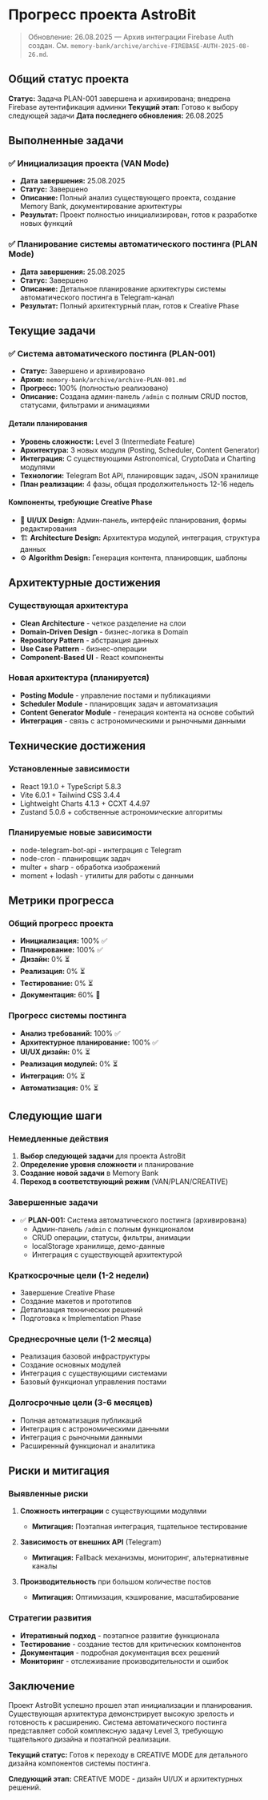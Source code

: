 # Прогресс проекта AstroBit

> Обновление: 26.08.2025 — Архив интеграции Firebase Auth создан. См. `memory-bank/archive/archive-FIREBASE-AUTH-2025-08-26.md`.

## Общий статус проекта
**Статус:** Задача PLAN-001 завершена и архивирована; внедрена Firebase аутентификация админки
**Текущий этап:** Готово к выбору следующей задачи
**Дата последнего обновления:** 26.08.2025

## Выполненные задачи

### ✅ Инициализация проекта (VAN Mode)
- **Дата завершения:** 25.08.2025
- **Статус:** Завершено
- **Описание:** Полный анализ существующего проекта, создание Memory Bank, документирование архитектуры
- **Результат:** Проект полностью инициализирован, готов к разработке новых функций

### ✅ Планирование системы автоматического постинга (PLAN Mode)
- **Дата завершения:** 25.08.2025
- **Статус:** Завершено
- **Описание:** Детальное планирование архитектуры системы автоматического постинга в Telegram-канал
- **Результат:** Полный архитектурный план, готов к Creative Phase

## Текущие задачи

### ✅ Система автоматического постинга (PLAN-001)
- **Статус:** Завершено и архивировано
- **Архив:** `memory-bank/archive/archive-PLAN-001.md`
- **Прогресс:** 100% (полностью реализовано)
- **Описание:** Создана админ-панель `/admin` с полным CRUD постов, статусами, фильтрами и анимациями

#### Детали планирования
- **Уровень сложности:** Level 3 (Intermediate Feature)
- **Архитектура:** 3 новых модуля (Posting, Scheduler, Content Generator)
- **Интеграция:** С существующими Astronomical, CryptoData и Charting модулями
- **Технологии:** Telegram Bot API, планировщик задач, JSON хранилище
- **План реализации:** 4 фазы, общая продолжительность 12-16 недель

#### Компоненты, требующие Creative Phase
- 🎨 **UI/UX Design:** Админ-панель, интерфейс планирования, формы редактирования
- 🏗️ **Architecture Design:** Архитектура модулей, интеграция, структура данных
- ⚙️ **Algorithm Design:** Генерация контента, планировщик, шаблоны

## Архитектурные достижения

### Существующая архитектура
- **Clean Architecture** - четкое разделение на слои
- **Domain-Driven Design** - бизнес-логика в Domain
- **Repository Pattern** - абстракция данных
- **Use Case Pattern** - бизнес-операции
- **Component-Based UI** - React компоненты

### Новая архитектура (планируется)
- **Posting Module** - управление постами и публикациями
- **Scheduler Module** - планировщик задач и автоматизация
- **Content Generator Module** - генерация контента на основе событий
- **Интеграция** - связь с астрономическими и рыночными данными

## Технические достижения

### Установленные зависимости
- React 19.1.0 + TypeScript 5.8.3
- Vite 6.0.1 + Tailwind CSS 3.4.4
- Lightweight Charts 4.1.3 + CCXT 4.4.97
- Zustand 5.0.6 + собственные астрономические алгоритмы

### Планируемые новые зависимости
- node-telegram-bot-api - интеграция с Telegram
- node-cron - планировщик задач
- multer + sharp - обработка изображений
- moment + lodash - утилиты для работы с данными

## Метрики прогресса

### Общий прогресс проекта
- **Инициализация:** 100% ✅
- **Планирование:** 100% ✅
- **Дизайн:** 0% ⏳
- **Реализация:** 0% ⏳
- **Тестирование:** 0% ⏳
- **Документация:** 60% 🔄

### Прогресс системы постинга
- **Анализ требований:** 100% ✅
- **Архитектурное планирование:** 100% ✅
- **UI/UX дизайн:** 0% ⏳
- **Реализация модулей:** 0% ⏳
- **Интеграция:** 0% ⏳
- **Автоматизация:** 0% ⏳

## Следующие шаги

### Немедленные действия
1. **Выбор следующей задачи** для проекта AstroBit
2. **Определение уровня сложности** и планирование
3. **Создание новой задачи** в Memory Bank
4. **Переход в соответствующий режим** (VAN/PLAN/CREATIVE)

### Завершенные задачи
- ✅ **PLAN-001:** Система автоматического постинга (архивирована)
  - Админ-панель `/admin` с полным функционалом
  - CRUD операции, статусы, фильтры, анимации
  - localStorage хранилище, демо-данные
  - Интеграция с существующей архитектурой

### Краткосрочные цели (1-2 недели)
- Завершение Creative Phase
- Создание макетов и прототипов
- Детализация технических решений
- Подготовка к Implementation Phase

### Среднесрочные цели (1-2 месяца)
- Реализация базовой инфраструктуры
- Создание основных модулей
- Интеграция с существующими системами
- Базовый функционал управления постами

### Долгосрочные цели (3-6 месяцев)
- Полная автоматизация публикаций
- Интеграция с астрономическими данными
- Интеграция с рыночными данными
- Расширенный функционал и аналитика

## Риски и митигация

### Выявленные риски
1. **Сложность интеграции** с существующими модулями
   - **Митигация:** Поэтапная интеграция, тщательное тестирование

2. **Зависимость от внешних API** (Telegram)
   - **Митигация:** Fallback механизмы, мониторинг, альтернативные каналы

3. **Производительность** при большом количестве постов
   - **Митигация:** Оптимизация, кэширование, масштабирование

### Стратегии развития
- **Итеративный подход** - поэтапное развитие функционала
- **Тестирование** - создание тестов для критических компонентов
- **Документация** - подробная документация всех решений
- **Мониторинг** - отслеживание производительности и ошибок

## Заключение

Проект AstroBit успешно прошел этап инициализации и планирования. Существующая архитектура демонстрирует высокую зрелость и готовность к расширению. Система автоматического постинга представляет собой комплексную задачу Level 3, требующую тщательного дизайна и поэтапной реализации.

**Текущий статус:** Готов к переходу в CREATIVE MODE для детального дизайна компонентов системы постинга.

**Следующий этап:** CREATIVE MODE - дизайн UI/UX и архитектурных решений.
